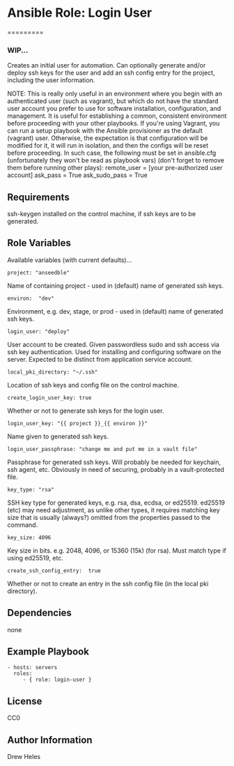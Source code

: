 # Ansible Role: Login User
=========

### WIP...

Creates an initial user for automation. Can optionally generate and/or deploy ssh keys for the user and add an ssh config entry for the project, including the user information.

NOTE: This is really only useful in an environment where you begin with an authenticated user (such as vagrant), but which do not have the standard user account you prefer to use for software
installation, configuration, and management.
It is useful for establishing a common, consistent environment before proceeding with your other playbooks.
If you're using Vagrant, you can run a setup playbook with the Ansible provisioner as the default (vagrant) user. Otherwise, the expectation is that configuration will be modified for it, it will run in isolation, and then the configs will be reset before proceeding.
In such case, the following must be set in ansible.cfg
(unfortunately they won't be read as playbook vars)
(don't forget to remove them before running other plays):
remote_user = [your pre-authorized user account]
ask_pass = True
ask_sudo_pass = True

Requirements
------------

ssh-keygen installed on the control machine, if ssh keys are to be generated.


Role Variables
--------------

Available variables (with current defaults)...


    project: "anseedble"

Name of containing project - used in (default) name of generated ssh keys.


    environ:  "dev"

Environment, e.g. dev, stage, or prod - used in (default) name of generated ssh keys.


    login_user: "deploy"

User account to be created. Given passwordless sudo and ssh access via ssh key authentication. Used for installing and configuring software on the server. Expected to be distinct from application service account.


    local_pki_directory: "~/.ssh"

Location of ssh keys and config file on the control machine.


    create_login_user_key: true

Whether or not to generate ssh keys for the login user.


    login_user_key: "{{ project }}_{{ environ }}"

Name given to generated ssh keys.


    login_user_passphrase: "change me and put me in a vault file"

Passphrase for generated ssh keys. Will probably be needed for keychain, ssh agent, etc. Obviously in need of securing, probably in a vault-protected file.


    key_type: "rsa"

SSH key type for generated keys, e.g. rsa, dsa, ecdsa, or ed25519. ed25519 (etc) may need adjustment, as unlike other types, it requires matching key size that is usually (always?) omitted from the properties passed to the command.


    key_size: 4096

Key size in bits. e.g. 2048, 4096, or 15360 (15k) (for rsa). Must match type if using ed25519, etc.


    create_ssh_config_entry:  true

Whether or not to create an entry in the ssh config file (in the local pki directory).


Dependencies
------------

none


Example Playbook
----------------

    - hosts: servers
      roles:
         - { role: login-user }

License
-------

CC0

Author Information
------------------

Drew Heles
